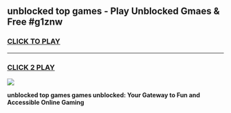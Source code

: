 
## unblocked top games - Play Unblocked Gmaes & Free #g1znw
<h3>
<a href="https://news.freeplayer.one?title=unblocked_top_games&ref=03M">CLICK TO PLAY</a></h3>
<hr>

<h3>
<a href="https://news.freeplayer.one?title=unblocked_top_games&ref=03M">CLICK 2 PLAY</a>
  
</h3>

<a href="https://news.freeplayer.one?title=unblocked_top_games&ref=03M"><img src="https://clearcache.store/games.png"></a>


**unblocked top games games unblocked: Your Gateway to Fun and Accessible Online Gaming**
